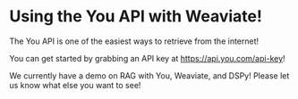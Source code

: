 # Using the You API with Weaviate!

The You API is one of the easiest ways to retrieve from the internet!

You can get started by grabbing an API key at https://api.you.com/api-key!

We currently have a demo on RAG with You, Weaviate, and DSPy! Please let us know what else you want to see!

